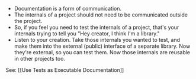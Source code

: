 - Documentation is a form of communication.
- The internals of a project should not need to be communicated outside the project.
- So, if you feel you need to test the internals of a project, that's your internals trying to tell you "Hey creator, I think I'm a library."
- Listen to your creation. Take those internals you wanted to test, and make them into the external (public) interface of a separate library. Now they're external, so you can test them. Now those internals are reusable in other projects too.

See: [[Use Tests as Executable Documentation]]